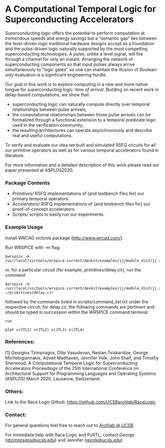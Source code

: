 # A Computational Temporal Logic for Superconducting Accelerators

Superconducting logic offers the potential to perform computation at tremendous speeds and energy savings but a “semantic gap” lies between the level-driven logic traditional hardware designs accept as a foundation and the pulse-driven logic naturally supported by the most compelling superconducting technologies. A pulse, unlike a level signal, will fire through a channel for only an instant. Arranging the network of superconducting components so that input pulses always arrive simultaneously to "logic gates" so one can maintain the illusion of Boolean-only evaluation is a significant engineering hurdle. 

Our goal in this work is to explore computing in a new and more native tongue for superconducting logic: *time of arrival*. Building on recent work in delay-based computations, we show that:
* superconducting logic can naturally compute directly over temporal relationships between pulse arrivals, 
* the computational relationships between those pulse arrivals can be formalized through a functional extension to a temporal predicate logic used in the verification community,
* the resulting architectures can operate asynchronously and describe real and useful computations. 

To verify and evaluate our idea we built and simulated RSFQ circuits for all our primitive operators as well as for various temporal accelerators found in literature.

For more information and a detailed description of this work please read our paper presented at ASPLOS2020.

### Package Contents
* *Primitives/* RSFQ implementations of (and testbench files for) our primary temporal operators. 
* *Accelerators/* RSFQ implementations of (and testbench files for) our proof-of-concept accelerators.
* *Scripts/* scripts to easily run our experiments.
 
### Example Usage
Install WRCAD xictools package (http://www.wrcad.com/).

Run WRSPICE with -m flag:

```export wrspice=/usr/local/xictools/wrspice/bin/wrspice
$wrspice -m /usr/local/xictools/wrspice.current/devkit/examples/jj/module_dist/jj.so
```
or, for a particular circuit (for example, primitives/delay.cir), run the command
```
$wrspice -m /usr/local/xictools/wrspice.current/devkit/examples/jj/module_dist/jj.so ~/primitives/delay.cir
```

followed by the commands listed in scripts/command_list.txt under the respective circuit; for delay.cir, the following commands are pertinent and should be typed in succession within the WRSPICE command terminal:
```
run

plot v(JTL1) v(JTL2) v(JTL3) v(JTL4)
```


### References:
[1] Georgios Tzimpragos, Dilip Vasudevan, Nestan Tsiskaridze, George Michelogiannakis, Advait Madhavan, Jennifer Volk, John Shalf, and Timothy Sherwood. A Computational Temporal Logic for Superconducting Accelerators Proceedings of the 25th International Conference on Architectural Support for Programming Languages and Operating Systems (ASPLOS) March 2020. Lausanne, Switzerland.

### Others:
Link to the Race Logic Github: https://github.com/UCSBarchlab/RaceLogic

### Contact:
For general questions feel free to reach out to [Archlab @ UCSB](https://www.arch.cs.ucsb.edu/).

For immediate help with Race Logic and PyRTL, contact George (gtzimpragos@ucsb.edu) and Jennifer (jevolk@ucsb.edu).
